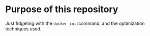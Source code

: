 # Purpose of this repository

Just fidgeting with the `docker init`command, and the optimization techniques used.
